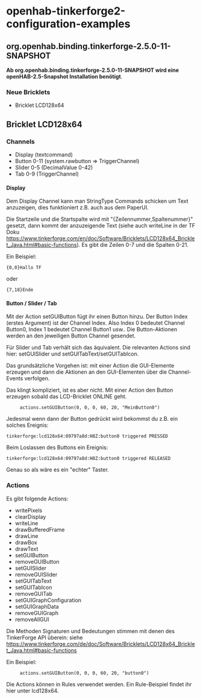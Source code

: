 # openhab-tinkerforge2-configuration-examples

## org.openhab.binding.tinkerforge-2.5.0-11-SNAPSHOT

__Ab org.openhab.binding.tinkerforge-2.5.0-11-SNAPSHOT wird eine openHAB-2.5-Snapshot Installation benötigt__.


### Neue Bricklets

* Bricklet LCD128x64

## Bricklet LCD128x64

### Channels

* Display (textcommand)
* Button 0-11 (system.rawbutton => TriggerChannel)
* Slider 0-5 (DecimalValue 0-42)
* Tab 0-9 (TriggerChannel)

#### Display

Dem Display Channel kann man StringType Commands schicken um Text anzuzeigen, dies funktioniert z.B. auch aus dem PaperUI.

Die Startzeile und die Startspalte wird mit "{Zeilennummer,Spaltenummer}" gesetzt, dann kommt der anzuzeigende Text (siehe auch writeLine in der TF Doku https://www.tinkerforge.com/en/doc/Software/Bricklets/LCD128x64_Bricklet_Java.html#basic-functions). Es gibt die Zeilen 0-7 und die Spalten 0-21.

Ein Beispiel:

```
{0,0}Hallo TF
```

oder 

```
{7,18}Ende
```

#### Button / Slider / Tab

Mit der Action setGUIButton fügt ihr einen Button hinzu. Der Button Index (erstes Argument) ist der Channel Index. Also Index 0 bedeutet Channel Button0, Index 1 bedeutet Channel Button1 usw.. Die Button-Aktionen werden an den jeweiligen Button Channel gesendet.

Für Slider und Tab verhält sich das äquivalent. Die relevanten Actions sind hier: setGUISlider und setGUITabText/setGUITabIcon.

Das grundsätzliche Vorgehen ist: mit einer Action die GUI-Elemente erzeugen und dann die Aktionen an den GUI-Elementen über die Channel-Events verfolgen.

Das klingt kompliziert, ist es aber nicht.
Mit einer Action den Button erzeugen sobald das LCD-Bricklet ONLINE geht. 

```
     actions.setGUIButton(0, 0, 0, 60, 20, "MeinButton0")
```

Jedesmal wenn dann der Button gedrückt wird bekommst du z.B. ein solches Ereignis:

```
tinkerforge:lcd128x64:09797a8d:H8Z:button0 triggered PRESSED
```

Beim Loslassen des Buttons ein Ereignis:

```
tinkerforge:lcd128x64:09797a8d:H8Z:button0 triggered RELEASED
```

Genau so als wäre es ein "echter" Taster.

### Actions

Es gibt folgende Actions:

* writePixels
* clearDisplay
* writeLine
* drawBufferedFrame
* drawLine
* drawBox
* drawText
* setGUIButton
* removeGUIButton
* setGUISlider
* removeGUISlider
* setGUITabText
* setGUITabIcon
* removeGUITab
* setGUIGraphConfiguration
* setGUIGraphData
* removeGUIGraph
* removeAllGUI

Die Methoden Signaturen und Bedeutungen stimmen mit denen des TinkerForge API überein: siehe https://www.tinkerforge.com/de/doc/Software/Bricklets/LCD128x64_Bricklet_Java.html#basic-functions

Ein Beispiel:

```
     actions.setGUIButton(0, 0, 0, 60, 20, "button0")
```

Die Actions können in Rules verwendet werden. Ein Rule-Beispiel findet ihr hier unter lcd128x64.
